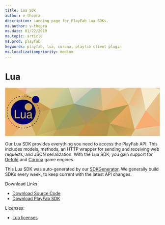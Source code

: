 ```yaml
---
title: Lua SDK
author: v-thopra
description: Landing page for PlayFab Lua SDKs.
ms.author: v-thopra
ms.date: 01/22/2019
ms.topic: article
ms.prod: playfab
keywords: playfab, lua, corona, playfab client plugin
ms.localizationpriority: medium
---
```


# Lua

![Lua](./media/lua1.png)

Our Lua SDK provides everything you need to access the PlayFab API. This includes models, methods, an HTTP wrapper for sending and receiving web requests, and JSON serialization. With the Lua SDK, you gain support for [Defold](https://www.defold.com/) and [Corona](https://coronalabs.com) game engines.

This Lua SDK was auto-generated by our [SDKGenerator](../sdkgenerator/index.md). We generally build SDKs every week, to keep current with the latest API changes.

Download Links:

- [Download Source Code](https://github.com/PlayFab/LuaSdk)
- [Download PlayFab SDK](https://api.playfab.com/downloads/lua-sdk)

Licenses:

- [Lua licenses](license.md)